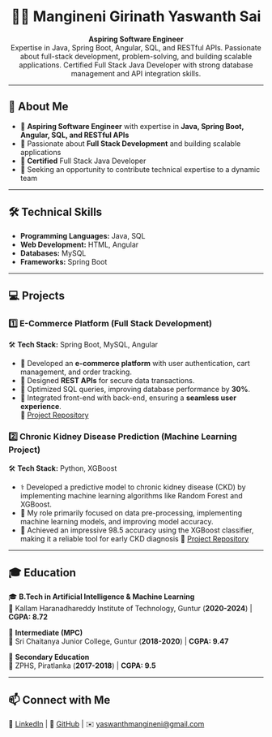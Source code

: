 <h1 align="center">👨‍💻 Mangineni Girinath Yaswanth Sai</h1>

<p align="center">
  <strong>Aspiring Software Engineer</strong><br>
  Expertise in Java, Spring Boot, Angular, SQL, and RESTful APIs. Passionate about full-stack development, problem-solving, and building scalable applications. Certified Full Stack Java Developer with strong database management and API integration skills.
</p>

---

## 🚀 About Me
- 🔭 **Aspiring Software Engineer** with expertise in **Java, Spring Boot, Angular, SQL, and RESTful APIs**  
- 🎯 Passionate about **Full Stack Development** and building scalable applications  
- 📜 **Certified** Full Stack Java Developer  
- 🚀 Seeking an opportunity to contribute technical expertise to a dynamic team  

---

## 🛠️ Technical Skills

- **Programming Languages:** Java, SQL  
- **Web Development:** HTML, Angular  
- **Databases:** MySQL  
- **Frameworks:** Spring Boot  

---

## 💻 Projects  

### 1️⃣ **E-Commerce Platform (Full Stack Development)**  
🛠 **Tech Stack:** Spring Boot, MySQL, Angular  
- 🛒 Developed an **e-commerce platform** with user authentication, cart management, and order tracking.  
- 🔐 Designed **REST APIs** for secure data transactions.  
- 🚀 Optimized SQL queries, improving database performance by **30%**.  
- 🔗 Integrated front-end with back-end, ensuring a **seamless user experience**.  
📂 [Project Repository](https://github.com/yashmangineni/onlineshoping.git)  

### 2️⃣ **Chronic Kidney Disease Prediction (Machine Learning Project)**  
🛠 **Tech Stack:** Python, XGBoost  
- ⚕️ Developed a predictive model to chronic kidney disease (CKD) by implementing machine learning algorithms
like Random Forest and XGBoost.
- 🏥 My role primarily focused on data pre-processing, implementing machine learning models, and improving model
accuracy.
- 🏥 Achieved an impressive 98.5 accuracy using the XGBoost classifier, making it a reliable tool for early
CKD diagnosis
📂 [Project Repository](https://github.com/yashmangineni/chronic_kidney_disease.git)  

---

## 🎓 Education  

🎓 **B.Tech in Artificial Intelligence & Machine Learning**  
📍 Kallam Haranadhareddy Institute of Technology, Guntur (**2020-2024**) | **CGPA: 8.72**  

🏫 **Intermediate (MPC)**  
📍 Sri Chaitanya Junior College, Guntur (**2018-2020**) | **CGPA: 9.47**  

🏫 **Secondary Education**  
📍 ZPHS, Piratlanka (**2017-2018**) | **CGPA: 9.5**  

---

## 📫 Connect with Me  
💼 [LinkedIn](https://www.linkedin.com/in/yash6945) | 🔗 [GitHub](https://github.com/yashmangineni) | ✉️ yaswanthmangineni@gmail.com  
